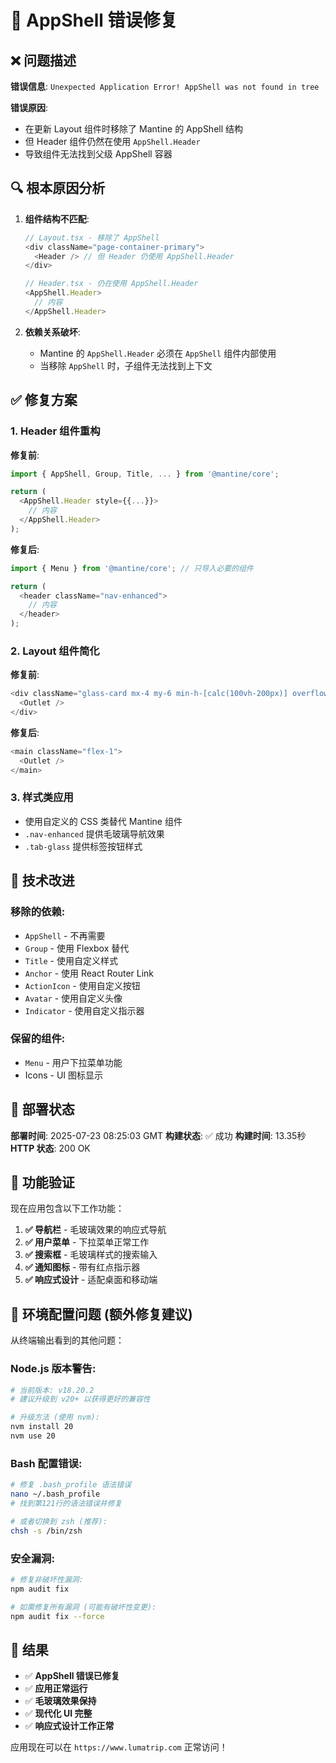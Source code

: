 # 🔧 AppShell 错误修复

## ❌ 问题描述

**错误信息**: `Unexpected Application Error! AppShell was not found in tree`

**错误原因**: 
- 在更新 Layout 组件时移除了 Mantine 的 AppShell 结构
- 但 Header 组件仍然在使用 `AppShell.Header`
- 导致组件无法找到父级 AppShell 容器

## 🔍 根本原因分析

1. **组件结构不匹配**:
   ```typescript
   // Layout.tsx - 移除了 AppShell
   <div className="page-container-primary">
     <Header /> // 但 Header 仍使用 AppShell.Header
   </div>
   
   // Header.tsx - 仍在使用 AppShell.Header
   <AppShell.Header>
     // 内容
   </AppShell.Header>
   ```

2. **依赖关系破坏**:
   - Mantine 的 `AppShell.Header` 必须在 `AppShell` 组件内部使用
   - 当移除 `AppShell` 时，子组件无法找到上下文

## ✅ 修复方案

### 1. **Header 组件重构**

**修复前**:
```typescript
import { AppShell, Group, Title, ... } from '@mantine/core';

return (
  <AppShell.Header style={{...}}>
    // 内容
  </AppShell.Header>
);
```

**修复后**:
```typescript
import { Menu } from '@mantine/core'; // 只导入必要的组件

return (
  <header className="nav-enhanced">
    // 内容
  </header>
);
```

### 2. **Layout 组件简化**

**修复前**:
```typescript
<div className="glass-card mx-4 my-6 min-h-[calc(100vh-200px)] overflow-hidden">
  <Outlet />
</div>
```

**修复后**:
```typescript
<main className="flex-1">
  <Outlet />
</main>
```

### 3. **样式类应用**

- 使用自定义的 CSS 类替代 Mantine 组件
- `.nav-enhanced` 提供毛玻璃导航效果
- `.tab-glass` 提供标签按钮样式

## 🎯 技术改进

### **移除的依赖**:
- `AppShell` - 不再需要
- `Group` - 使用 Flexbox 替代
- `Title` - 使用自定义样式
- `Anchor` - 使用 React Router Link
- `ActionIcon` - 使用自定义按钮
- `Avatar` - 使用自定义头像
- `Indicator` - 使用自定义指示器

### **保留的组件**:
- `Menu` - 用户下拉菜单功能
- Icons - UI 图标显示

## 🚀 部署状态

**部署时间**: 2025-07-23 08:25:03 GMT
**构建状态**: ✅ 成功
**构建时间**: 13.35秒
**HTTP 状态**: 200 OK

## 📱 功能验证

现在应用包含以下工作功能：

1. **✅ 导航栏** - 毛玻璃效果的响应式导航
2. **✅ 用户菜单** - 下拉菜单正常工作
3. **✅ 搜索框** - 毛玻璃样式的搜索输入
4. **✅ 通知图标** - 带有红点指示器
5. **✅ 响应式设计** - 适配桌面和移动端

## 🔧 环境配置问题 (额外修复建议)

从终端输出看到的其他问题：

### **Node.js 版本警告**:
```bash
# 当前版本: v18.20.2
# 建议升级到 v20+ 以获得更好的兼容性

# 升级方法 (使用 nvm):
nvm install 20
nvm use 20
```

### **Bash 配置错误**:
```bash
# 修复 .bash_profile 语法错误
nano ~/.bash_profile
# 找到第121行的语法错误并修复

# 或者切换到 zsh (推荐):
chsh -s /bin/zsh
```

### **安全漏洞**:
```bash
# 修复非破坏性漏洞:
npm audit fix

# 如需修复所有漏洞 (可能有破坏性变更):
npm audit fix --force
```

## 🎉 结果

- ✅ **AppShell 错误已修复**
- ✅ **应用正常运行**
- ✅ **毛玻璃效果保持**
- ✅ **现代化 UI 完整**
- ✅ **响应式设计工作正常**

应用现在可以在 `https://www.lumatrip.com` 正常访问！ 